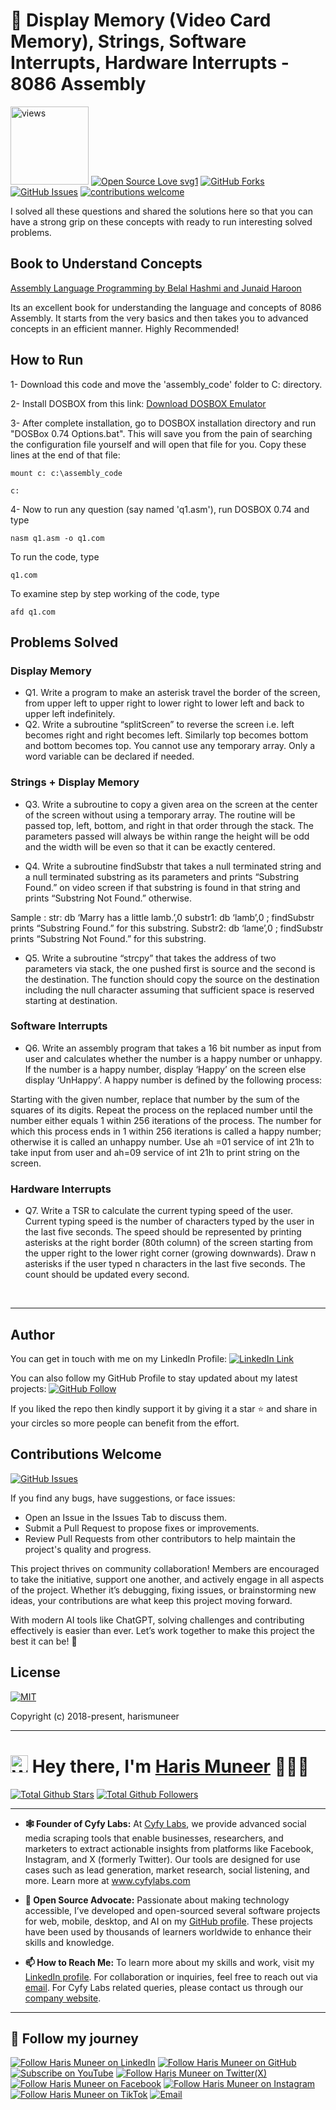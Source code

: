 # 📌 Display Memory (Video Card Memory), Strings, Software Interrupts, Hardware Interrupts - 8086 Assembly

<a href="https://github.com/harismuneer"><img alt="views" title="Github views" src="https://komarev.com/ghpvc/?username=harismuneer&style=flat-square" width="125"/></a>
[![Open Source Love svg1](https://badges.frapsoft.com/os/v1/open-source.svg?v=103)](#)
[![GitHub Forks](https://img.shields.io/github/forks/harismuneer/Graphical-Display-Memory-and-Software_Hardware-Interrupts-x86_Assembly.svg?style=social&label=Fork&maxAge=2592000)](https://www.github.com/harismuneer/Graphical-Display-Memory-and-Software_Hardware-Interrupts-x86_Assembly/fork)
[![GitHub Issues](https://img.shields.io/github/issues/harismuneer/Graphical-Display-Memory-and-Software_Hardware-Interrupts-x86_Assembly.svg?style=flat&label=Issues&maxAge=2592000)](https://www.github.com/harismuneer/Graphical-Display-Memory-and-Software_Hardware-Interrupts-x86_Assembly/issues)
[![contributions welcome](https://img.shields.io/badge/contributions-welcome-brightgreen.svg?style=flat&label=Contributions&colorA=red&colorB=black	)](#)



I solved all these questions and shared the solutions here so that you can have a strong grip on these concepts with ready to run interesting solved problems.

## Book to Understand Concepts

[Assembly Language Programming by Belal Hashmi and Junaid Haroon](https://onlinebookpoint.blogspot.com/2016/10/assembly-language-programming-delivered.html)

Its an excellent book for understanding the language and concepts of 8086 Assembly. It starts from the very basics and then takes you to advanced concepts in an efficient manner. Highly Recommended!

## How to Run
1- Download this code and move the 'assembly_code' folder to C: directory.

2- Install DOSBOX from this link: [Download DOSBOX Emulator](https://www.dosbox.com/download.php?main=1)

3- After complete installation, go to DOSBOX installation directory and run "DOSBox 0.74 Options.bat". This will save you from the pain       of searching the configuration file yourself and will open that file for you.
Copy these lines at the end of that file:
```
mount c: c:\assembly_code 
```  
```
c:
```
4- Now to run any question (say named 'q1.asm'), run DOSBOX 0.74 and type
```
nasm q1.asm -o q1.com  
```
To run the code, type

```
q1.com
```

To examine step by step working of the code, type

```
afd q1.com
```


## Problems Solved

### Display Memory

* Q1. Write a program to make an asterisk travel the border of the screen, from upper left to upper right to lower right to lower left and back to upper left indefinitely.
* Q2. Write a subroutine “splitScreen” to reverse the screen i.e. left becomes right and right becomes left. Similarly top becomes bottom and bottom becomes top. You cannot use any temporary array. Only a word variable can be declared if needed.


### Strings + Display Memory

* Q3. Write a subroutine to copy a given area on the screen at the center of the screen without using a temporary array. The routine will be passed top, left, bottom, and right in that order through the stack. The parameters passed will always be within range the height will be odd and the width will be even so that it can be exactly centered. 

* Q4. Write a subroutine findSubstr that takes a null terminated string and a null terminated substring as its parameters and prints “Substring Found.” on video screen if that substring is found in that string and prints “Substring Not Found.” otherwise.

Sample : 
str: db ‘Marry has a little lamb.’,0
substr1: db ‘lamb’,0             ; findSubstr  prints “Substring Found.” for this substring.
Substr2: db ‘lame’,0            ; findSubstr  prints “Substring Not Found.” for this substring.

* Q5.  Write a subroutine “strcpy” that takes the address of two parameters via stack, the one pushed first is source and the second is the destination. The function should copy the source on the destination including the null character assuming that sufficient space is reserved starting at destination.

### Software Interrupts

* Q6. Write an assembly program that takes a 16 bit number as input from user and calculates whether the number is a happy number or unhappy. If the number is a happy number, display ‘Happy’ on the screen else display ‘UnHappy’. A happy number is defined by the following process: 

Starting with the given number, replace that number by the sum of the squares of its digits. Repeat the process on the replaced number until the number either equals 1 within 256 iterations of the process. The number for which this process ends in 1 within 256 iterations is called a happy number; otherwise it is called an unhappy number. Use ah =01 service of int 21h to take input from user and ah=09 service of int 21h to print string on the screen.

### Hardware Interrupts
* Q7. Write a TSR to calculate the current typing speed of the user. Current typing speed is the number of characters typed by the user in the last five seconds. The speed should be represented by printing asterisks at the right border (80th column) of the screen starting from the upper right to the lower right corner (growing downwards). Draw n asterisks if the user typed n characters in the last five seconds. The count should be updated every second.


<br>
<hr>

## Author
You can get in touch with me on my LinkedIn Profile: [![LinkedIn Link](https://img.shields.io/badge/Connect-harismuneer-blue.svg?logo=linkedin&longCache=true&style=social&label=Follow)](https://www.linkedin.com/in/harismuneer)

You can also follow my GitHub Profile to stay updated about my latest projects: [![GitHub Follow](https://img.shields.io/badge/Connect-harismuneer-blue.svg?logo=Github&longCache=true&style=social&label=Follow)](https://github.com/harismuneer)

If you liked the repo then kindly support it by giving it a star ⭐ and share in your circles so more people can benefit from the effort.

## Contributions Welcome
[![GitHub Issues](https://img.shields.io/github/issues/harismuneer/Graphical-Display-Memory-and-Software_Hardware-Interrupts-x86_Assembly.svg?style=flat&label=Issues&maxAge=2592000)](https://www.github.com/harismuneer/Graphical-Display-Memory-and-Software_Hardware-Interrupts-x86_Assembly/issues)

If you find any bugs, have suggestions, or face issues:

- Open an Issue in the Issues Tab to discuss them.
- Submit a Pull Request to propose fixes or improvements.
- Review Pull Requests from other contributors to help maintain the project's quality and progress.

This project thrives on community collaboration! Members are encouraged to take the initiative, support one another, and actively engage in all aspects of the project. Whether it’s debugging, fixing issues, or brainstorming new ideas, your contributions are what keep this project moving forward.

With modern AI tools like ChatGPT, solving challenges and contributing effectively is easier than ever. Let’s work together to make this project the best it can be! 🚀

## License
[![MIT](https://img.shields.io/cocoapods/l/AFNetworking.svg?style=style&label=License&maxAge=2592000)](../master/LICENSE)

Copyright (c) 2018-present, harismuneer                                      

<!-- PROFILE_INTRO_START -->

<hr>

<h1> <a href="#"><img src="https://media.giphy.com/media/hvRJCLFzcasrR4ia7z/giphy.gif" alt="Waving hand" width="28"></a>
Hey there, I'm <a href="https://www.linkedin.com/in/harismuneer/">Haris Muneer</a> 👨🏻‍💻
</h1>


<a href="https://github.com/harismuneer"><img src="https://img.shields.io/github/stars/harismuneer" alt="Total Github Stars"></a>
<a href="https://github.com/harismuneer?tab=followers"><img src="https://img.shields.io/github/followers/harismuneer" alt="Total Github Followers"></a>

<hr>

- <b>🕸️ Founder of Cyfy Labs:</b> At <a href="https://www.cyfylabs.com">Cyfy Labs</a>, we provide advanced social media scraping tools that enable businesses, researchers, and marketers to extract actionable insights from platforms like Facebook, Instagram, and X (formerly Twitter). Our tools are designed for use cases such as lead generation, market research, social listening, and more. Learn more at <a href="https://www.cyfylabs.com">www.cyfylabs.com</a>

- <b>🌟 Open Source Advocate:</b> Passionate about making technology accessible, I’ve developed and open-sourced several software projects for web, mobile, desktop, and AI on my <a href="https://github.com/harismuneer">GitHub profile</a>. These projects have been used by thousands of learners worldwide to enhance their skills and knowledge.

- <b>📫 How to Reach Me:</b> To learn more about my skills and work, visit my <a href="https://www.linkedin.com/in/harismuneer">LinkedIn profile</a>. For collaboration or inquiries, feel free to reach out via <a href="mailto:haris.muneer5@gmail.com">email</a>. For Cyfy Labs related queries, please contact us through our <a href="https://www.cyfylabs.com">company website</a>.

<hr>

<h2 align="left">🤝 Follow my journey</h2>
<p align="left">
  <a href="https://www.linkedin.com/in/harismuneer"><img title="Follow Haris Muneer on LinkedIn" src="https://img.shields.io/badge/LinkedIn-0077B5?style=for-the-badge&logo=linkedin&logoColor=white"/></a>
  <a href="https://github.com/harismuneer"><img title="Follow Haris Muneer on GitHub" src="https://img.shields.io/badge/GitHub-100000?style=for-the-badge&logo=github&logoColor=white"/></a>
  <a href="https://www.youtube.com/@haris_muneer?sub_confirmation=1"><img title="Subscribe on YouTube" src="https://img.shields.io/badge/YouTube-FF0000?style=for-the-badge&logo=youtube&logoColor=white"/></a> 
   <a href="https://x.com/harismuneer99"><img title="Follow Haris Muneer on Twitter(X)" src="https://img.shields.io/badge/X-000000?style=for-the-badge&logo=x&logoColor=white"/></a>
 <a href="https://www.facebook.com/harism99"><img title="Follow Haris Muneer on Facebook" src="https://img.shields.io/badge/Facebook-1877F2?style=for-the-badge&logo=facebook&logoColor=white"/></a>
   <a href="https://www.instagram.com/harismuneer99"><img title="Follow Haris Muneer on Instagram" src="https://img.shields.io/badge/Instagram-E4405F?style=for-the-badge&logo=instagram&logoColor=white"/></a>
  <a href="https://www.tiktok.com/@harismuneer99"><img title="Follow Haris Muneer on TikTok" src="https://img.shields.io/badge/TikTok-000000?style=for-the-badge&logo=tiktok&logoColor=white"/></a> 
  <a href="mailto:haris.muneer5@gmail.com"><img title="Email" src="https://img.shields.io/badge/Gmail-D14836?style=for-the-badge&logo=gmail&logoColor=white"/></a>
</p>



<!-- PROFILE_INTRO_END -->


